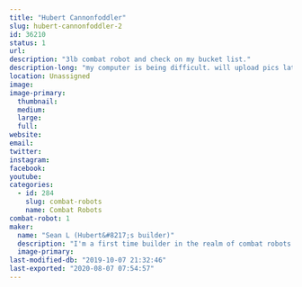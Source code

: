 ```yaml
---
title: "Hubert Cannonfoddler"
slug: hubert-cannonfoddler-2
id: 36210
status: 1
url: 
description: "3lb combat robot and check on my bucket list."
description-long: "my computer is being difficult. will upload pics later"
location: Unassigned
image: 
image-primary:
  thumbnail: 
  medium: 
  large: 
  full: 
website: 
email: 
twitter: 
instagram: 
facebook: 
youtube: 
categories:
  - id: 284
    slug: combat-robots
    name: Combat Robots
combat-robot: 1
maker:
  name: "Sean L (Hubert&#8217;s builder)"
  description: "I'm a first time builder in the realm of combat robots. I have been a huge fan of combat robot for many years and didn't actually believe that i could do it until seeing 3lb bots at MakerFaire in 2018. I am excited for the chance to check (and continue to check) that of my bucket list."
  image-primary: 
last-modified-db: "2019-10-07 21:32:46"
last-exported: "2020-08-07 07:54:57"
---
```

